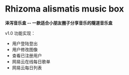 # Rhizoma alismatis music box
**泽泻音乐盒 -- 一款适合小朋友圈子分享音乐的隧道音乐盒**

v1.0 功能实现：
- 用户登陆登出
- 用户修改图像
- 查看已注册用户
- 网易云在线每日歌单
- 网易云每日列表

